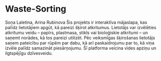 # Waste-Sorting
Soņa Laletina, Arina Rubinova
Šis projekts ir interaktīva mājaslapa, kas palīdz lietotājiem apgūt, kā pareizi šķirot atkritumus. Lietotājs var izvēlēties atkritumu veidu – papīrs, plastmasa, stikls vai bioloģiskie atkritumi – un saņemt norādes, kā tos pareizi utilizēt. Pēc veiksmīgas šķirošanas lietotājs saņem pateicību par rūpēm par dabu, kā arī paskaidrojumu par to, kā viņa izvēle palīdz samazināt piesārņojumu. Šī platforma veicina vides apziņu un ilgtspējīgu dzīvesveidu.
